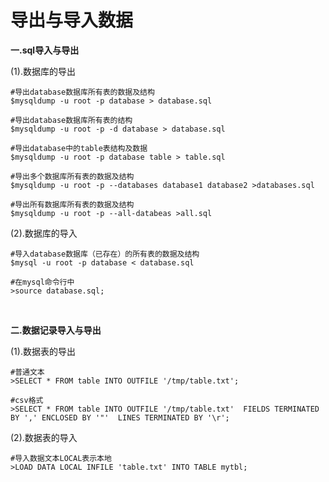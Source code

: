 # 导出与导入数据

**一.sql导入与导出**

(1).数据库的导出

```
#导出database数据库所有表的数据及结构
$mysqldump -u root -p database > database.sql

#导出database数据库所有表的结构
$mysqldump -u root -p -d database > database.sql

#导出database中的table表结构及数据
$mysqldump -u root -p database table > table.sql

#导出多个数据库所有表的数据及结构
$mysqldump -u root -p --databases database1 database2 >databases.sql

#导出所有数据库所有表的数据及结构
$mysqldump -u root -p --all-databeas >all.sql
```

(2).数据库的导入
		
```
#导入database数据库（已存在）的所有表的数据及结构
$mysql -u root -p database < database.sql

#在mysql命令行中	
>source database.sql;
```

<br/>

**二.数据记录导入与导出**

(1).数据表的导出

```
#普通文本
>SELECT * FROM table INTO OUTFILE '/tmp/table.txt';

#csv格式
>SELECT * FROM table INTO OUTFILE '/tmp/table.txt'  FIELDS TERMINATED BY ',' ENCLOSED BY '"'  LINES TERMINATED BY '\r';
```

(2).数据表的导入

```
#导入数据文本LOCAL表示本地
>LOAD DATA LOCAL INFILE 'table.txt' INTO TABLE mytbl;
```